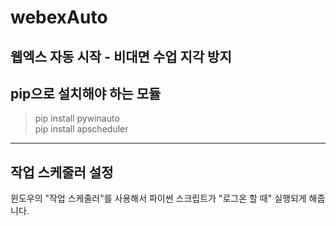 # webexAuto
웹엑스 자동 시작 - 비대면 수업 지각 방지
----------------

## pip으로 설치해야 하는 모듈
> pip install pywinauto   
> pip install apscheduler
------------------------------
## 작업 스케줄러 설정
윈도우의 "작업 스케줄러"를 사용해서 파이썬 스크립트가 "로그온 할 때"  실행되게 해줍니다.

